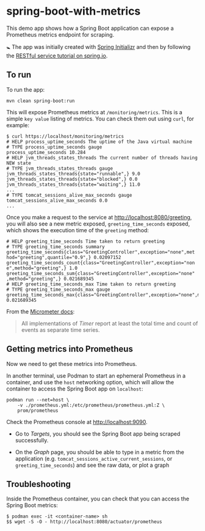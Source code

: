 # spring-boot-with-metrics

This demo app shows how a Spring Boot application can expose a Prometheus metrics endpoint for scraping.

🚼 The app was initially created with [Spring Initializr][init] and then by following the [RESTful service tutorial on spring.io][rest-tutorial].

## To run

To run the app:

    mvn clean spring-boot:run
    
This will expose Prometheus metrics at `/monitoring/metrics`. This is a simple `key value` listing of metrics. You can check them out using `curl`, for example:

    $ curl https://localhost/monitoring/metrics
    # HELP process_uptime_seconds The uptime of the Java virtual machine
    # TYPE process_uptime_seconds gauge
    process_uptime_seconds 10.284
    # HELP jvm_threads_states_threads The current number of threads having NEW state
    # TYPE jvm_threads_states_threads gauge
    jvm_threads_states_threads{state="runnable",} 9.0
    jvm_threads_states_threads{state="blocked",} 0.0
    jvm_threads_states_threads{state="waiting",} 11.0
    ...
    # TYPE tomcat_sessions_alive_max_seconds gauge
    tomcat_sessions_alive_max_seconds 0.0
    ...    

Once you make a request to the service at <http://localhost:8080/greeting>, you will also see a new metric exposed, `greeting_time_seconds` exposed, which shows the execution time of the `greeting` method:

    # HELP greeting_time_seconds Time taken to return greeting
    # TYPE greeting_time_seconds summary
    greeting_time_seconds{class="GreetingController",exception="none",met
    hod="greeting",quantile="0.9",} 0.02097152
    greeting_time_seconds_count{class="GreetingController",exception="non
    e",method="greeting",} 1.0
    greeting_time_seconds_sum{class="GreetingController",exception="none"
    ,method="greeting",} 0.021689345
    # HELP greeting_time_seconds_max Time taken to return greeting
    # TYPE greeting_time_seconds_max gauge
    greeting_time_seconds_max{class="GreetingController",exception="none",method="greeting",} 0.021689345


From the [Micrometer docs][timerdocs]:

> All implementations of _Timer_ report at least the total time and count of events as separate time series.

## Getting metrics into Prometheus

Now we need to get these metrics into Prometheus.

In another terminal, use Podman to start an ephemeral Prometheus in a container, and use the `host` networking option, which will allow the container to access the Spring Boot app on `localhost`:

    podman run --net=host \
        -v ./prometheus.yml:/etc/prometheus/prometheus.yml:Z \
        prom/prometheus
        
Check the Prometheus console at <http://localhost:9090>.

- Go to _Targets_, you should see the Spring Boot app being scraped successfully.

- On the _Graph_ page, you should be able to type in a metric from the application (e.g. `tomcat_sessions_active_current_sessions`, or `greeting_time_seconds`) and see the raw data, or plot a graph

## Troubleshooting

Inside the Prometheus container, you can check that you can access the Spring Boot metrics:

    $ podman exec -it <container-name> sh
    $$ wget -S -O - http://localhost:8080/actuator/prometheus


[rest-tutorial]: https://spring.io/guides/gs/rest-service/
[init]: https://start.spring.io
[timerdocs]: https://micrometer.io/docs/concepts#_timers
